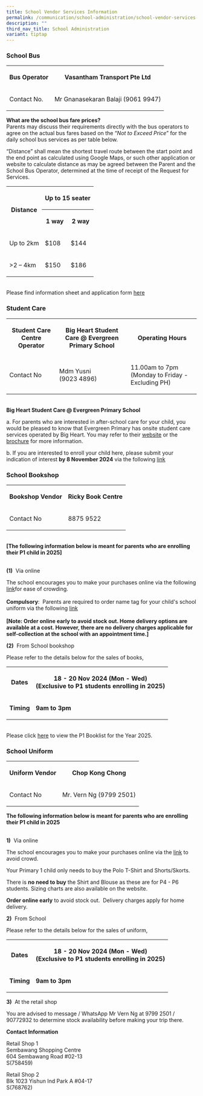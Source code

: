 ```yaml
---
title: School Vendor Services Information
permalink: /communication/school-administration/school-vendor-services-information/
description: ""
third_nav_title: School Administration
variant: tiptap
---
```

<h3>School Bus</h3>
<table style="minWidth: 50px">
<colgroup>
<col>
<col>
</colgroup>
<tbody>
<tr>
<th rowspan="1" colspan="1">
<p><strong>Bus Operator</strong>
</p>
</th>
<th rowspan="1" colspan="1">
<p><strong>Vasantham Transport Pte Ltd</strong>
</p>
</th>
</tr>
<tr>
<td rowspan="1" colspan="1">
<p>Contact No.</p>
</td>
<td rowspan="1" colspan="1">
<p>Mr Gnanasekaran Balaji (9061 9947)</p>
</td>
</tr>
</tbody>
</table>
<p><strong>What are the school bus fare prices?</strong>
<br>Parents may discuss their requirements directly with the bus operators
to agree on the actual bus fares based on the “<em>Not to Exceed Price</em>”
for the daily school bus services as per table below.</p>
<p>“Distance” shall mean the shortest travel route between the start point
and the end point as calculated using Google Maps, or such other application
or website to calculate distance as may be agreed between the Parent and
the School Bus Operator, determined at the time of receipt of the Request
for Services.</p>
<table style="minWidth: 75px">
<colgroup>
<col>
<col>
<col>
</colgroup>
<tbody>
<tr>
<th rowspan="2" colspan="1">
<p><strong>Distance</strong>
</p>
</th>
<th rowspan="1" colspan="2">
<p><strong>Up to 15 seater</strong>
</p>
</th>
</tr>
<tr>
<th rowspan="1" colspan="1">
<p>1 way</p>
</th>
<th rowspan="1" colspan="1">
<p>2 way</p>
</th>
</tr>
<tr>
<td rowspan="1" colspan="1">
<p>Up to 2km</p>
</td>
<td rowspan="1" colspan="1">
<p>$108</p>
</td>
<td rowspan="1" colspan="1">
<p>$144</p>
</td>
</tr>
<tr>
<td rowspan="1" colspan="1">
<p>&gt;2 – 4km</p>
</td>
<td rowspan="1" colspan="1">
<p>$150</p>
</td>
<td rowspan="1" colspan="1">
<p>$186</p>
</td>
</tr>
</tbody>
</table>
<p>
<br>Please find information sheet and application form&nbsp;<a href="/files/Administration/School Bus/School_Bus_Application_Form___2025.pdf" rel="noopener nofollow" target="_blank">here</a>
</p>
<h3>Student Care</h3>
<table style="minWidth: 75px">
<colgroup>
<col>
<col>
<col>
</colgroup>
<tbody>
<tr>
<th rowspan="1" colspan="1">
<p>Student Care Centre Operator</p>
</th>
<th rowspan="1" colspan="1">
<p>Big Heart Student Care @ Evergreen Primary School</p>
</th>
<th rowspan="1" colspan="1">
<p>Operating Hours</p>
</th>
</tr>
<tr>
<td rowspan="1" colspan="1">
<p>Contact No</p>
</td>
<td rowspan="1" colspan="1">
<p>Mdm Yusni
<br>(9023 4896)</p>
</td>
<td rowspan="1" colspan="1">
<p>11.00am to 7pm (Monday to Friday - Excluding PH)</p>
</td>
</tr>
</tbody>
</table>
<p>
<br><strong>Big Heart Student Care @ Evergreen Primary School</strong>
</p>
<p>a.&nbsp;For parents who are interested in after-school care for your child,
you would be pleased to know that Evergreen Primary has onsite student
care services operated by Big Heart. You may refer to their <a href="https://bigheartstudentcare.com/" rel="noopener nofollow" target="_blank">website</a> or
the <a href="/files/Big Heart/9REG_Cover_Letter_v6_Registration_Letter.pdf" rel="noopener noreferrer nofollow" target="_blank">brochure</a> for
more information.</p>
<p>b.&nbsp;If you are interested to enroll your child here, please submit
your indication of interest&nbsp;<strong>by 8 November 2024</strong>&nbsp;via
the following <a href="https://bigheartstudentcare.com/interest/" rel="noopener nofollow" target="_blank">link</a>
</p>
<p></p>
<h3>School Bookshop</h3>
<table style="minWidth: 50px">
<colgroup>
<col>
<col>
</colgroup>
<tbody>
<tr>
<th rowspan="1" colspan="1">
<p>Bookshop Vendor</p>
</th>
<th rowspan="1" colspan="1">
<p>Ricky Book Centre</p>
</th>
</tr>
<tr>
<td rowspan="1" colspan="1">
<p>Contact No</p>
</td>
<td rowspan="1" colspan="1">
<p>8875 9522</p>
</td>
</tr>
</tbody>
</table>
<p>
<br><strong>[The following information below is meant for parents who are enrolling their P1 child in 2025]</strong>
</p>
<p>
<br><strong>(1)</strong>&nbsp; Via online</p>
<p>The school encourages you to make your purchases online via the following
<a href="http://www.rickybookcentre.com.sg/" rel="noopener nofollow" target="_blank">link</a>for ease of crowding.
<br>
<br><strong>Compulsory</strong>: &nbsp;Parents are required to order name
tag for your child's school uniform via the following <a href="https://www.rickybookcentre.com.sg/index.php?route=checkout/tagorder" rel="noopener nofollow" target="_blank">link</a>
<br>
<br><strong>[Note: Order online early&nbsp;to avoid stock out. Home delivery options are available at a cost. However, there are no delivery charges applicable for self-collection at the school with an appointment time.]</strong>
</p>
<p><strong>(2)</strong>&nbsp;&nbsp;From School bookshop&nbsp;</p>
<p>Please refer to the details below for the sales of books,</p>
<table style="minWidth: 50px">
<colgroup>
<col>
<col>
</colgroup>
<tbody>
<tr>
<th rowspan="1" colspan="1">
<p>Dates</p>
</th>
<th rowspan="1" colspan="1">
<p>18 - 20 Nov 2024 (Mon - Wed)
<br>(Exclusive to P1 students enrolling in 2025)</p>
</th>
</tr>
<tr>
<td rowspan="1" colspan="1">
<p><strong>Timing</strong>
</p>
</td>
<td rowspan="1" colspan="1">
<p><strong>9am to 3pm</strong>
</p>
</td>
</tr>
</tbody>
</table>
<p>
<br>Please click&nbsp;<a href="/files/Administration/Booklist 2025/Evergreen_Primary_School____P1_Booklist_for_AY2025.pdf" rel="noopener noreferrer nofollow" target="_blank">here</a> to
view the P1 Booklist for the Year 2025.</p>
<h3>School Uniform</h3>
<table style="minWidth: 50px">
<colgroup>
<col>
<col>
</colgroup>
<tbody>
<tr>
<th rowspan="1" colspan="1">
<p>Uniform Vendor</p>
</th>
<th rowspan="1" colspan="1">
<p>Chop Kong Chong</p>
</th>
</tr>
<tr>
<td rowspan="1" colspan="1">
<p>Contact No</p>
</td>
<td rowspan="1" colspan="1">
<p>Mr. Vern Ng (9799 2501)</p>
</td>
</tr>
</tbody>
</table>
<p><strong>The following information below is meant for parents who are enrolling their P1 child in 2025</strong>
</p>
<p>
<br><strong>1)</strong>&nbsp; Via online</p>
<p>The school encourages you to make your purchases online via the <a href="https://www.euniforms.com.sg/shop/product-category/primary-schools/egps/" rel="noopener nofollow" target="_blank">link</a>&nbsp;to
avoid crowd.&nbsp;</p>
<p>Your Primary 1 child only needs to buy the Polo T-Shirt and Shorts/Skorts.</p>
<p>There is&nbsp;<strong>no need to buy</strong>&nbsp;the Shirt and Blouse
as these are for P4 - P6 students. Sizing charts are also available on
the website. &nbsp;</p>
<p><strong>Order online early</strong>&nbsp;to avoid stock out. &nbsp;Delivery
charges&nbsp;apply for home delivery.
<br>
</p>
<p><strong>2)</strong> &nbsp;From School&nbsp;</p>
<p>Please refer to the details below for the sales of uniform,</p>
<table style="minWidth: 50px">
<colgroup>
<col>
<col>
</colgroup>
<tbody>
<tr>
<th rowspan="1" colspan="1">
<p>Dates</p>
</th>
<th rowspan="1" colspan="1">
<p>18 - 20 Nov 2024 (Mon - Wed)
<br>(Exclusive to P1 students enrolling in 2025)</p>
</th>
</tr>
<tr>
<td rowspan="1" colspan="1">
<p><strong>Timing</strong>
</p>
</td>
<td rowspan="1" colspan="1">
<p><strong>9am to 3pm</strong>
</p>
</td>
</tr>
</tbody>
</table>
<p></p>
<p><strong>3)</strong>&nbsp;&nbsp;At the retail shop</p>
<p>You are advised to message / WhatsApp Mr Vern Ng at&nbsp;9799 2501 / 90772932&nbsp;to
determine stock availability before making your trip there.</p>
<p><strong>Contact Information</strong>&nbsp;</p>
<p>Retail Shop 1
<br>Sembawang Shopping Centre
<br>604 Sembawang Road #02-13&nbsp;
<br>S(758459)</p>
<p>Retail Shop 2
<br>Blk 1023 Yishun Ind Park A #04-17
<br>S(768762)</p>